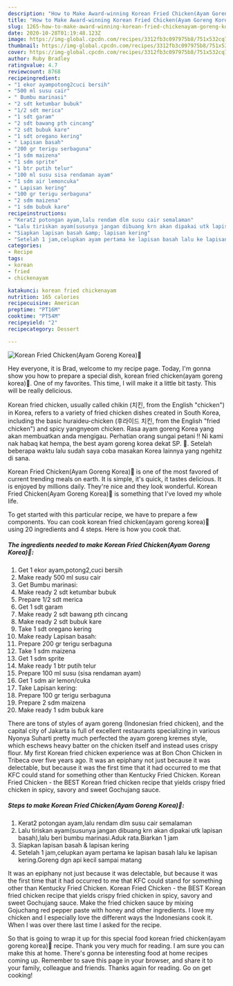 ```yaml
---
description: "How to Make Award-winning Korean Fried Chicken(Ayam Goreng Korea)🍗"
title: "How to Make Award-winning Korean Fried Chicken(Ayam Goreng Korea)🍗"
slug: 1265-how-to-make-award-winning-korean-fried-chickenayam-goreng-korea
date: 2020-10-28T01:19:48.123Z
image: https://img-global.cpcdn.com/recipes/3312fb3c097975b8/751x532cq70/korean-fried-chickenayam-goreng-korea🍗-foto-resep-utama.jpg
thumbnail: https://img-global.cpcdn.com/recipes/3312fb3c097975b8/751x532cq70/korean-fried-chickenayam-goreng-korea🍗-foto-resep-utama.jpg
cover: https://img-global.cpcdn.com/recipes/3312fb3c097975b8/751x532cq70/korean-fried-chickenayam-goreng-korea🍗-foto-resep-utama.jpg
author: Ruby Bradley
ratingvalue: 4.7
reviewcount: 8768
recipeingredient:
- "1 ekor ayampotong2cuci bersih"
- "500 ml susu cair"
- " Bumbu marinasi"
- "2 sdt ketumbar bubuk"
- "1/2 sdt merica"
- "1 sdt garam"
- "2 sdt bawang pth cincang"
- "2 sdt bubuk kare"
- "1 sdt oregano kering"
- " Lapisan basah"
- "200 gr terigu serbaguna"
- "1 sdm maizena"
- "1 sdm sprite"
- "1 btr putih telur"
- "100 ml susu sisa rendaman ayam"
- "1 sdm air lemoncuka"
- " Lapisan kering"
- "100 gr terigu serbaguna"
- "2 sdm maizena"
- "1 sdm bubuk kare"
recipeinstructions:
- "Kerat2 potongan ayam,lalu rendam dlm susu cair semalaman"
- "Lalu tiriskan ayam(susunya jangan dibuang krn akan dipakai utk lapisan basah),lalu beri bumbu marinasi.Aduk rata.Biarkan 1 jam"
- "Siapkan lapisan basah &amp; lapisan kering"
- "Setelah 1 jam,celupkan ayam pertama ke lapisan basah lalu ke lapisan kering.Goreng dgn api kecil sampai matang"
categories:
- Recipe
tags:
- korean
- fried
- chickenayam

katakunci: korean fried chickenayam 
nutrition: 165 calories
recipecuisine: American
preptime: "PT16M"
cooktime: "PT54M"
recipeyield: "2"
recipecategory: Dessert

---
```



![Korean Fried Chicken(Ayam Goreng Korea)🍗](https://img-global.cpcdn.com/recipes/3312fb3c097975b8/751x532cq70/korean-fried-chickenayam-goreng-korea🍗-foto-resep-utama.jpg)

Hey everyone, it is Brad, welcome to my recipe page. Today, I'm gonna show you how to prepare a special dish, korean fried chicken(ayam goreng korea)🍗. One of my favorites. This time, I will make it a little bit tasty. This will be really delicious.

Korean fried chicken, usually called chikin (치킨, from the English &#34;chicken&#34;) in Korea, refers to a variety of fried chicken dishes created in South Korea, including the basic huraideu-chicken (후라이드 치킨, from the English &#34;fried chicken&#34;) and spicy yangnyeom chicken. Rasa ayam goreng Korea yang akan membuatkan anda mengigau. Perhatian orang sungai petani ‼️ Ni kami nak habaq kat hempa, the best ayam goreng korea dekat SP. 🍗. Setelah beberapa waktu lalu sudah saya coba masakan Korea lainnya yang ngehitz di sana.

Korean Fried Chicken(Ayam Goreng Korea)🍗 is one of the most favored of current trending meals on earth. It is simple, it's quick, it tastes delicious. It is enjoyed by millions daily. They're nice and they look wonderful. Korean Fried Chicken(Ayam Goreng Korea)🍗 is something that I've loved my whole life.


To get started with this particular recipe, we have to prepare a few components. You can cook korean fried chicken(ayam goreng korea)🍗 using 20 ingredients and 4 steps. Here is how you cook that.

<!--inarticleads1-->

##### The ingredients needed to make Korean Fried Chicken(Ayam Goreng Korea)🍗:

1. Get 1 ekor ayam,potong2,cuci bersih
1. Make ready 500 ml susu cair
1. Get  Bumbu marinasi:
1. Make ready 2 sdt ketumbar bubuk
1. Prepare 1/2 sdt merica
1. Get 1 sdt garam
1. Make ready 2 sdt bawang pth cincang
1. Make ready 2 sdt bubuk kare
1. Take 1 sdt oregano kering
1. Make ready  Lapisan basah:
1. Prepare 200 gr terigu serbaguna
1. Take 1 sdm maizena
1. Get 1 sdm sprite
1. Make ready 1 btr putih telur
1. Prepare 100 ml susu (sisa rendaman ayam)
1. Get 1 sdm air lemon/cuka
1. Take  Lapisan kering:
1. Prepare 100 gr terigu serbaguna
1. Prepare 2 sdm maizena
1. Make ready 1 sdm bubuk kare


There are tons of styles of ayam goreng (Indonesian fried chicken), and the capital city of Jakarta is full of excellent restaurants specializing in various Nyonya Suharti pretty much perfected the ayam goreng kremes style, which eschews heavy batter on the chicken itself and instead uses crispy flour. My first Korean fried chicken experience was at Bon Chon Chicken in Tribeca over five years ago. It was an epiphany not just because it was delectable, but because it was the first time that it had occurred to me that KFC could stand for something other than Kentucky Fried Chicken. Korean Fried Chicken - the BEST Korean fried chicken recipe that yields crispy fried chicken in spicy, savory and sweet Gochujang sauce. 

<!--inarticleads2-->

##### Steps to make Korean Fried Chicken(Ayam Goreng Korea)🍗:

1. Kerat2 potongan ayam,lalu rendam dlm susu cair semalaman
1. Lalu tiriskan ayam(susunya jangan dibuang krn akan dipakai utk lapisan basah),lalu beri bumbu marinasi.Aduk rata.Biarkan 1 jam
1. Siapkan lapisan basah &amp; lapisan kering
1. Setelah 1 jam,celupkan ayam pertama ke lapisan basah lalu ke lapisan kering.Goreng dgn api kecil sampai matang


It was an epiphany not just because it was delectable, but because it was the first time that it had occurred to me that KFC could stand for something other than Kentucky Fried Chicken. Korean Fried Chicken - the BEST Korean fried chicken recipe that yields crispy fried chicken in spicy, savory and sweet Gochujang sauce. Make the fried chicken sauce by mixing Gojuchang red pepper paste with honey and other ingredients. I love my chicken and I especially love the different ways the Indonesians cook it. When I was over there last time I asked for the recipe. 

So that is going to wrap it up for this special food korean fried chicken(ayam goreng korea)🍗 recipe. Thank you very much for reading. I am sure you can make this at home. There's gonna be interesting food at home recipes coming up. Remember to save this page in your browser, and share it to your family, colleague and friends. Thanks again for reading. Go on get cooking!
